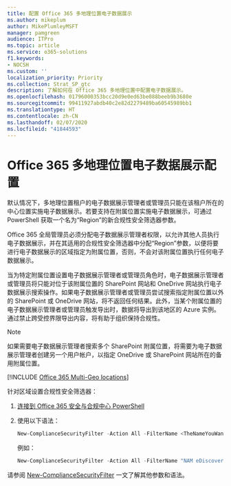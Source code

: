 ```yaml
---
title: 配置 Office 365 多地理位置电子数据展示
ms.author: mikeplum
author: MikePlumleyMSFT
manager: pamgreen
audience: ITPro
ms.topic: article
ms.service: o365-solutions
f1.keywords:
- NOCSH
ms.custom: ''
localization_priority: Priority
ms.collection: Strat_SP_gtc
description: 了解如何在 Office 365 多地理位置中配置电子数据展示。
ms.openlocfilehash: 01796000353bcc20d9e0ed63be088beeb9b3680e
ms.sourcegitcommit: 99411927abdb40c2e82d2279489ba60545989bb1
ms.translationtype: HT
ms.contentlocale: zh-CN
ms.lasthandoff: 02/07/2020
ms.locfileid: "41844593"
---
```

# <a name="office-365-multi-geo-ediscovery-configuration"></a>Office 365 多地理位置电子数据展示配置

默认情况下，多地理位置租户的电子数据展示管理者或管理员只能在该租户所在的中心位置实施电子数据展示。若要支持在附属位置实施电子数据展示，可通过 PowerShell 获取一个名为“Region”的新合规性安全筛选器参数。

Office 365 全局管理员必须分配电子数据展示管理者权限，以允许其他人员执行电子数据展示，并在其适用的合规性安全筛选器中分配“Region”参数，以便将要进行电子数据展示的区域指定为附属位置，否则，不会对该附属位置执行任何电子数据展示。

当为特定附属位置设置电子数据展示管理者或管理员角色时，电子数据展示管理者或管理员将只能对位于该附属位置的 SharePoint 网站和 OneDrive 网站执行电子数据展示搜索操作。如果电子数据展示管理者或管理员尝试搜索指定附属位置以外的 SharePoint 或 OneDrive 网站，将不返回任何结果。此外，当某个附属位置的电子数据展示管理者或管理员触发导出时，数据将导出到该地区的 Azure 实例。通过禁止跨受控界限导出内容，将有助于组织保持合规性。

> [!NOTE]
> 如果需要电子数据展示管理者搜索多个 SharePoint 附属位置，将需要为电子数据展示管理者创建另一个用户帐户，以指定 OneDrive 或 SharePoint 网站所在的备用附属位置。

[!INCLUDE [Office 365 Multi-Geo locations](includes/office-365-multi-geo-locations.md)]

针对区域设置合规性安全筛选器：

1. [连接到 Office 365 安全与合规中心 PowerShell](https://docs.microsoft.com/powershell/exchange/office-365-scc/connect-to-scc-powershell/connect-to-scc-powershell)

2. 使用以下语法：

   ```powershell
   New-ComplianceSecurityFilter -Action All -FilterName <TheNameYouWantToAssign> -Region <RegionValue> -Users <UserPrincipalName>
   ```

   例如：

   ```powershell
   New-ComplianceSecurityFilter -Action All -FilterName "NAM eDiscovery Managers" -Region NAM -Users adwood@contoso.onmicrosoft.com
   ```

请参阅 [New-ComplianceSecurityFilter](https://docs.microsoft.com/powershell/module/exchange/policy-and-compliance-content-search/new-compliancesecurityfilter) 一文了解其他参数和语法。
